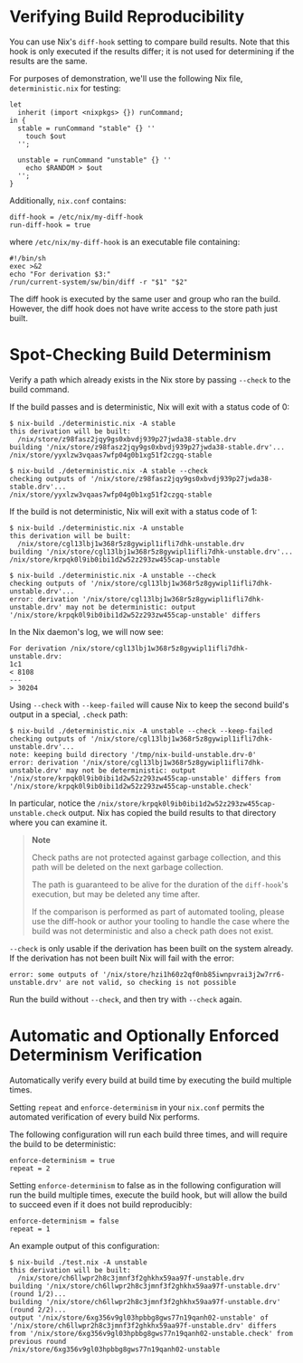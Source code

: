 # Verifying Build Reproducibility

You can use Nix's `diff-hook` setting to compare build results. Note
that this hook is only executed if the results differ; it is not used
for determining if the results are the same.

For purposes of demonstration, we'll use the following Nix file,
`deterministic.nix` for testing:

    let
      inherit (import <nixpkgs> {}) runCommand;
    in {
      stable = runCommand "stable" {} ''
        touch $out
      '';
    
      unstable = runCommand "unstable" {} ''
        echo $RANDOM > $out
      '';
    }

Additionally, `nix.conf` contains:

    diff-hook = /etc/nix/my-diff-hook
    run-diff-hook = true

where `/etc/nix/my-diff-hook` is an executable file containing:

    #!/bin/sh
    exec >&2
    echo "For derivation $3:"
    /run/current-system/sw/bin/diff -r "$1" "$2"

The diff hook is executed by the same user and group who ran the build.
However, the diff hook does not have write access to the store path just
built.

# Spot-Checking Build Determinism

Verify a path which already exists in the Nix store by passing `--check`
to the build command.

If the build passes and is deterministic, Nix will exit with a status
code of 0:

    $ nix-build ./deterministic.nix -A stable
    this derivation will be built:
      /nix/store/z98fasz2jqy9gs0xbvdj939p27jwda38-stable.drv
    building '/nix/store/z98fasz2jqy9gs0xbvdj939p27jwda38-stable.drv'...
    /nix/store/yyxlzw3vqaas7wfp04g0b1xg51f2czgq-stable
    
    $ nix-build ./deterministic.nix -A stable --check
    checking outputs of '/nix/store/z98fasz2jqy9gs0xbvdj939p27jwda38-stable.drv'...
    /nix/store/yyxlzw3vqaas7wfp04g0b1xg51f2czgq-stable

If the build is not deterministic, Nix will exit with a status code of
1:

    $ nix-build ./deterministic.nix -A unstable
    this derivation will be built:
      /nix/store/cgl13lbj1w368r5z8gywipl1ifli7dhk-unstable.drv
    building '/nix/store/cgl13lbj1w368r5z8gywipl1ifli7dhk-unstable.drv'...
    /nix/store/krpqk0l9ib0ibi1d2w52z293zw455cap-unstable
    
    $ nix-build ./deterministic.nix -A unstable --check
    checking outputs of '/nix/store/cgl13lbj1w368r5z8gywipl1ifli7dhk-unstable.drv'...
    error: derivation '/nix/store/cgl13lbj1w368r5z8gywipl1ifli7dhk-unstable.drv' may not be deterministic: output '/nix/store/krpqk0l9ib0ibi1d2w52z293zw455cap-unstable' differs

In the Nix daemon's log, we will now see:

    For derivation /nix/store/cgl13lbj1w368r5z8gywipl1ifli7dhk-unstable.drv:
    1c1
    < 8108
    ---
    > 30204

Using `--check` with `--keep-failed` will cause Nix to keep the second
build's output in a special, `.check` path:

    $ nix-build ./deterministic.nix -A unstable --check --keep-failed
    checking outputs of '/nix/store/cgl13lbj1w368r5z8gywipl1ifli7dhk-unstable.drv'...
    note: keeping build directory '/tmp/nix-build-unstable.drv-0'
    error: derivation '/nix/store/cgl13lbj1w368r5z8gywipl1ifli7dhk-unstable.drv' may not be deterministic: output '/nix/store/krpqk0l9ib0ibi1d2w52z293zw455cap-unstable' differs from '/nix/store/krpqk0l9ib0ibi1d2w52z293zw455cap-unstable.check'

In particular, notice the
`/nix/store/krpqk0l9ib0ibi1d2w52z293zw455cap-unstable.check` output. Nix
has copied the build results to that directory where you can examine it.

> **Note**
> 
> Check paths are not protected against garbage collection, and this
> path will be deleted on the next garbage collection.
> 
> The path is guaranteed to be alive for the duration of
> the `diff-hook`'s execution, but may be deleted any time after.
> 
> If the comparison is performed as part of automated tooling, please
> use the diff-hook or author your tooling to handle the case where the
> build was not deterministic and also a check path does not exist.

`--check` is only usable if the derivation has been built on the system
already. If the derivation has not been built Nix will fail with the
error:

    error: some outputs of '/nix/store/hzi1h60z2qf0nb85iwnpvrai3j2w7rr6-unstable.drv' are not valid, so checking is not possible

Run the build without `--check`, and then try with `--check` again.

# Automatic and Optionally Enforced Determinism Verification

Automatically verify every build at build time by executing the build
multiple times.

Setting `repeat` and `enforce-determinism` in your `nix.conf` permits
the automated verification of every build Nix performs.

The following configuration will run each build three times, and will
require the build to be deterministic:

    enforce-determinism = true
    repeat = 2

Setting `enforce-determinism` to false as in the following
configuration will run the build multiple times, execute the build
hook, but will allow the build to succeed even if it does not build
reproducibly:

    enforce-determinism = false
    repeat = 1

An example output of this configuration:

    $ nix-build ./test.nix -A unstable
    this derivation will be built:
      /nix/store/ch6llwpr2h8c3jmnf3f2ghkhx59aa97f-unstable.drv
    building '/nix/store/ch6llwpr2h8c3jmnf3f2ghkhx59aa97f-unstable.drv' (round 1/2)...
    building '/nix/store/ch6llwpr2h8c3jmnf3f2ghkhx59aa97f-unstable.drv' (round 2/2)...
    output '/nix/store/6xg356v9gl03hpbbg8gws77n19qanh02-unstable' of '/nix/store/ch6llwpr2h8c3jmnf3f2ghkhx59aa97f-unstable.drv' differs from '/nix/store/6xg356v9gl03hpbbg8gws77n19qanh02-unstable.check' from previous round
    /nix/store/6xg356v9gl03hpbbg8gws77n19qanh02-unstable
